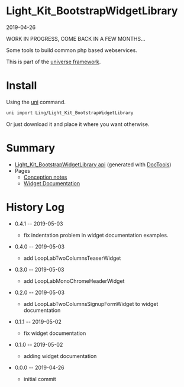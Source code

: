 Light_Kit_BootstrapWidgetLibrary
===========
2019-04-26



WORK IN PROGRESS, COME BACK IN A FEW MONTHS...





Some tools to build common php based webservices.


This is part of the [universe framework](https://github.com/karayabin/universe-snapshot).


Install
==========
Using the [uni](https://github.com/lingtalfi/universe-naive-importer) command.
```bash
uni import Ling/Light_Kit_BootstrapWidgetLibrary
```

Or just download it and place it where you want otherwise.






Summary
===========
- [Light_Kit_BootstrapWidgetLibrary api](https://github.com/lingtalfi/Light_Kit_BootstrapWidgetLibrary/blob/master/doc/api/Ling/Light_Kit_BootstrapWidgetLibrary.md) (generated with [DocTools](https://github.com/lingtalfi/DocTools))
- Pages
    - [Conception notes](https://github.com/lingtalfi/Light_Kit_BootstrapWidgetLibrary/blob/master/doc/pages/conception-notes.md)
    - [Widget Documentation](https://github.com/lingtalfi/Light_Kit_BootstrapWidgetLibrary/blob/master/doc/pages/widget-variables-description.md)






History Log
=============

- 0.4.1 -- 2019-05-03

    - fix indentation problem in widget documentation examples.
    
- 0.4.0 -- 2019-05-03

    - add LoopLabTwoColumnsTeaserWidget
    
- 0.3.0 -- 2019-05-03

    - add LoopLabMonoChromeHeaderWidget
    
- 0.2.0 -- 2019-05-03

    - add LoopLabTwoColumnsSignupFormWidget to widget documentation
    
- 0.1.1 -- 2019-05-02

    - fix widget documentation
    
- 0.1.0 -- 2019-05-02

    - adding widget documentation
    
- 0.0.0 -- 2019-04-26

    - initial commit